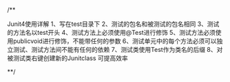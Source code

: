 
/**

Junit4使用详解
1、写在test目录下
2、测试的包名和被测试的包名相同
3、测试的方法名以test开头
4、测试方法上必须使用@Test进行修饰
5、测试方法必须使用publicvoid进行修饰，不能带任何的参数
6、测试单元中的每个方法必须可以独立测试、测试方法间不能有任何的依赖
7、测试类使用Test作为类名的后缀
8、对被测试类右键创建新的Junitclass 可提高效率


**/

